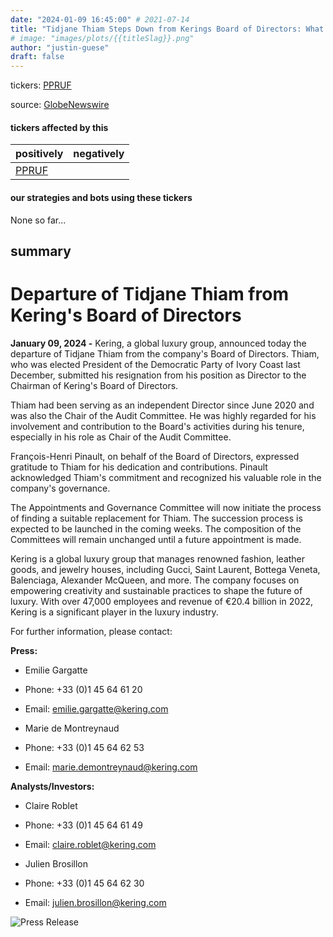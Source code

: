 ```yaml
---
date: "2024-01-09 16:45:00" # 2021-07-14
title: "Tidjane Thiam Steps Down from Kerings Board of Directors: What Does This Mean for the Luxury Conglomerate?"
# image: "images/plots/{{titleSlag}}.png"
author: "justin-guese"
draft: false
---
```

tickers: <a href='https://finance.yahoo.com/quote/PPRUF' target='_blank'>PPRUF</a> 

source: <a href='https://www.globenewswire.com/news-release/2024/01/09/2806542/0/en/Kering-Departure-of-Tidjane-Thiam-from-Kering-s-Board-of-Directors.html' target='_blank'>GlobeNewswire</a>

#### tickers affected by this

| positively | negatively |
|------------|------------
| <a href='https://finance.yahoo.com/quote/PPRUF' target='_blank'>PPRUF</a> |  |

#### our strategies and bots using these tickers

None so far...

## summary

# Departure of Tidjane Thiam from Kering's Board of Directors

**January 09, 2024 -** Kering, a global luxury group, announced today the departure of Tidjane Thiam from the company's Board of Directors. Thiam, who was elected President of the Democratic Party of Ivory Coast last December, submitted his resignation from his position as Director to the Chairman of Kering's Board of Directors.

Thiam had been serving as an independent Director since June 2020 and was also the Chair of the Audit Committee. He was highly regarded for his involvement and contribution to the Board's activities during his tenure, especially in his role as Chair of the Audit Committee.

François-Henri Pinault, on behalf of the Board of Directors, expressed gratitude to Thiam for his dedication and contributions. Pinault acknowledged Thiam's commitment and recognized his valuable role in the company's governance.

The Appointments and Governance Committee will now initiate the process of finding a suitable replacement for Thiam. The succession process is expected to be launched in the coming weeks. The composition of the Committees will remain unchanged until a future appointment is made.

Kering is a global luxury group that manages renowned fashion, leather goods, and jewelry houses, including Gucci, Saint Laurent, Bottega Veneta, Balenciaga, Alexander McQueen, and more. The company focuses on empowering creativity and sustainable practices to shape the future of luxury. With over 47,000 employees and revenue of €20.4 billion in 2022, Kering is a significant player in the luxury industry.

For further information, please contact:

**Press:**
- Emilie Gargatte
- Phone: +33 (0)1 45 64 61 20
- Email: emilie.gargatte@kering.com

- Marie de Montreynaud
- Phone: +33 (0)1 45 64 62 53
- Email: marie.demontreynaud@kering.com

**Analysts/Investors:**
- Claire Roblet
- Phone: +33 (0)1 45 64 61 49
- Email: claire.roblet@kering.com

- Julien Brosillon
- Phone: +33 (0)1 45 64 62 30
- Email: julien.brosillon@kering.com

![Press Release](https://example.com/press_release_tidjane_thiam)